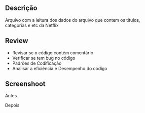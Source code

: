 ## Descrição
Arquivo com a leitura dos dados do arquivo que contem os titulos, categorias e etc da Netflix

## Review
* Revisar se o código contém comentário 
* Verificar se tem bug no código  
* Padrões de Codificação 
* Analisar a eficiência e Desempenho do código 

## Screenshoot
Antes


Depois